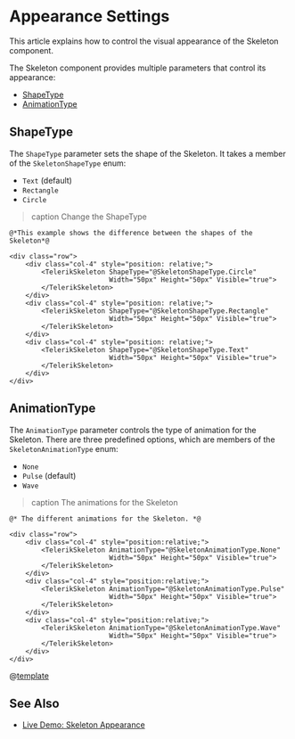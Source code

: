 
# Appearance Settings

This article explains how to control the visual appearance of the Skeleton component.

The Skeleton component provides multiple parameters that control its appearance:

* [ShapeType](#shapetype)
* [AnimationType](#animationtype)

## ShapeType

The `ShapeType` parameter sets the shape of the Skeleton. It takes a member of the `SkeletonShapeType` enum:

* `Text` (default)
* `Rectangle`
* `Circle`

>caption Change the ShapeType

````RAZOR
@*This example shows the difference between the shapes of the Skeleton*@

<div class="row">
    <div class="col-4" style="position: relative;">
        <TelerikSkeleton ShapeType="@SkeletonShapeType.Circle"
                         Width="50px" Height="50px" Visible="true">
        </TelerikSkeleton>
    </div>
    <div class="col-4" style="position: relative;">
        <TelerikSkeleton ShapeType="@SkeletonShapeType.Rectangle"
                         Width="50px" Height="50px" Visible="true">
        </TelerikSkeleton>
    </div>
    <div class="col-4" style="position: relative;">
        <TelerikSkeleton ShapeType="@SkeletonShapeType.Text"
                         Width="50px" Height="50px" Visible="true">
        </TelerikSkeleton>
    </div>
</div>
````

## AnimationType

The `AnimationType` parameter controls the type of animation for the Skeleton. There are three predefined options, which are members of the `SkeletonAnimationType` enum:

* `None`
* `Pulse` (default)
* `Wave`

>caption The animations for the Skeleton

````RAZOR
@* The different animations for the Skeleton. *@

<div class="row">
    <div class="col-4" style="position:relative;">
        <TelerikSkeleton AnimationType="@SkeletonAnimationType.None"
                         Width="50px" Height="50px" Visible="true">
        </TelerikSkeleton>
    </div>
    <div class="col-4" style="position:relative;">
        <TelerikSkeleton AnimationType="@SkeletonAnimationType.Pulse"
                         Width="50px" Height="50px" Visible="true">
        </TelerikSkeleton>
    </div>
    <div class="col-4" style="position:relative;">
        <TelerikSkeleton AnimationType="@SkeletonAnimationType.Wave"
                         Width="50px" Height="50px" Visible="true">
        </TelerikSkeleton>
    </div>
</div>
````

@[template](/_contentTemplates/common/themebuilder-section.md#appearance-themebuilder)

## See Also

* [Live Demo: Skeleton Appearance](https://demos.telerik.com/blazor-ui/skeleton/appearance)
